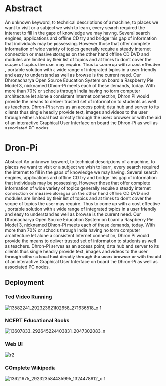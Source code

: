 # Abstract


An unknown keyword, to technical descriptions of a machine, to places we want to visit or a subject we wish to learn, every search required the internet to fill in the gaps of knowledge we may having. Several search engines, applications and offline CD try and bridge this gap of information that individuals may be possessing. However those that offer complete information of wide variety of topics generally require a steady internet connection or massive storages on the other hand offline CD DVD and modules are limited by their list of topics and at times to don’t cover the scope of topics the user may require. 
Thus to come up with a cost effective , portable solution with a wide range of integrated topics in a user friendly and easy to understand as well as browse is the current need. Our Dhronacharya Open Source Education System on board a Raspberry Pie Model 3, nicknamed Dhron-Pi meets each of these demands, today.
 With more than 70% or schools through India having no form computer architecture let alone a consistent Internet connection, Dhron Pi would provide the means to deliver trusted set of information to students as well as teachers. 
Dhron-Pi serves as an access point; data hub and server to its clients thus single headily provide text, images and videos to the user through either a local host directly through the users browser or with the aid of an interactive Graphical User Interface on board the Dhron-Pi as well as associated PC nodes. 

# Dron-Pi
Abstract
An unknown keyword, to technical descriptions of a machine, to places we want to visit or a subject we wish to learn, every search required the internet to fill in the gaps of knowledge we may having. Several search engines, applications and offline CD try and bridge this gap of information that individuals may be possessing. However those that offer complete information of wide variety of topics generally require a steady internet connection or massive storages on the other hand offline CD DVD and modules are limited by their list of topics and at times to don’t cover the scope of topics the user may require. 
Thus to come up with a cost effective , portable solution with a wide range of integrated topics in a user friendly and easy to understand as well as browse is the current need. Our Dhronacharya Open Source Education System on board a Raspberry Pie Model 3, nicknamed Dhron-Pi meets each of these demands, today.
 With more than 70% or schools through India having no form computer architecture let alone a consistent Internet connection, Dhron Pi would provide the means to deliver trusted set of information to students as well as teachers. 
Dhron-Pi serves as an access point; data hub and server to its clients thus single headily provide text, images and videos to the user through either a local host directly through the users browser or with the aid of an interactive Graphical User Interface on board the Dhron-Pi as well as associated PC nodes. 

## Deployment  

### Ted Video Running 

![13582241_292323621102658_271636518_o 1](https://user-images.githubusercontent.com/12981490/31561122-8469b1de-b074-11e7-9ccb-bc46425f8cf8.jpg)

### NCERT Educational Books

![13607833_292645224403831_2047302083_n](https://user-images.githubusercontent.com/12981490/31561125-84a56422-b074-11e7-999f-4af64baf7dfa.jpg)

### Web UI  

![r2](https://user-images.githubusercontent.com/12981490/31561556-e989128e-b075-11e7-9589-5a219ab2d15d.png)

### COmplete Wikipedia  

![13621675_292323584435995_1324478912_o 1](https://user-images.githubusercontent.com/12981490/31561131-851a7726-b074-11e7-8c4d-e00f5d76fc19.jpg)



